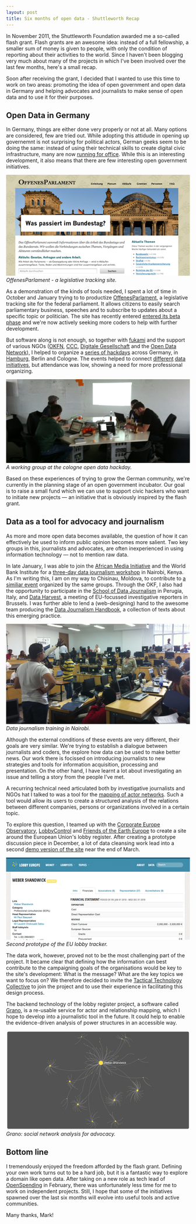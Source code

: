 ```yaml
---
layout: post
title: Six months of open data - Shuttleworth Recap 
---
```


In November 2011, the Shuttleworth Foundation awarded me a so-called flash grant. 
Flash grants are an awesome idea: instead of a full fellowship, a smaller sum of 
money is given to people, with only the condition of reporting about their
activities to the world. Since I haven't been blogging very much about many of 
the projects in which I've been involved over the last few months, here's a small
recap. 

Soon after receiving the grant, I decided that I wanted to use this time to work
on two areas: promoting the idea of open government and open data in Germany and 
helping advocates and journalists to make sense of open data and to use it for their
purposes.

Open Data in Germany
--------------------

In Germany, things are either done very properly or not at all. Many options are 
considered, few are tried out. While adopting this attidude in opening up governemnt 
is not surprising for political actors, German geeks seem to be doing the same: 
instead of using their technical skills to create digital civic infrastructure, many
are now [running for office](http://piratenpartei.de). While this is an interesting development, it also means that there are few interesting open government initiatives.

![OffenesParlament](/img/offenesparlament.png)
*OffenesParlament - a legislative tracking site.*

As a demonstration of the kinds of tools needed, I spent a lot of time in October 
and January trying to to productize [OffenesParlament](http://offenesparlament.de), a legislative tracking site for the federal parliament. It allows citizens to easily 
search parliamentary business, speeches and to subscribe to updates about a specific 
topic or politician. The site has recently entered [entered its beta phase](http://okfn.de/2012/05/offenesparlament/) and we're now actively seeking more coders to help with 
further development.

But software along is not enough, so together with [fukami](http://foo.io) and the
support of various NGOs ([OKFN](http://okfn.de), [CCC](http://ccc.de), [Digitale Gesellschaft](http://digitalegesellschaft.de) and the [Open Data Network](http://opendata-network.org/)), I helped to organize a [series of hackdays](http://hackday.net/) across Germany, in [Hamburg](http://pudo.org/2012/01/16/hackday-hamburg.html), Berlin and Cologne.
The events helped to connect [different](http://www.hamburgmittedokumente.de/)
[data](http://fragdenstaat.de) [initiatives](http://offeneskoeln.de/), but attendance was low, showing a need for more professional organizing.

![Open Data Cologne](/img/cologne.png)
*A working group at the cologne open data hackday.*

Based on these experiences of trying to grow the German community, we're currently 
in the planning stage of an open government incubator. Our goal is to raise a 
small fund which we can use to support civic hackers who want to initiate new
projects &mdash; an initiative that is obviously inspired by the flash grant.

Data as a tool for advocacy and journalism
------------------------------------------

As more and more open data becomes available, the question of how it can
effectively be used to inform public opinion becomes more salient. Two key 
groups in this, journalists and advocates, are often inexperienced in using
information technology &mdash; not to mention raw data. 

In late January, I was able to join the [African Media Initiative](http://www.africanmediainitiative.org/) and the World Bank Institute for a [three-day 
data journalism workshop](http://wbi.worldbank.org/wbi/news/2012/01/18/finding-story-open-budgets) in Nairobi, Kenya. As I'm writing this, I am on my way to Chisinau, Moldova, to 
contribute to [a similiar event](http://codd.md/) organized by the same groups.
Through the OKF, I also had the opportunity to participate in the [School of Data
Journalism](http://www.journalismfestival.com/) in Perugia, Italy, and 
[Data Harvest](http://www.wobbing.eu/news/data-harvest-conference-2012), a 
meeting of EU-focussed investigative reporters in Brussels. I was further able 
to lend a (web-designing) hand to the awesome team producing the [Data 
Journalism Handbook](http://ddjbook.org/1.0/en/getting_data_3.html), a 
collection of texts about this emerging practice. 

![Data Bootcamp Nairobi](/img/nairobi.png)
*Data journalism training in Nairobi.*

Although the external conditions of these events are very different, their goals 
are very similar. We're trying to establish a dialogue between journalists
and coders, the explore how data can be used to make better news. Our work there
is focissed on introducing journalists to new strategies and tools for information acquisition, processing and presentation. On the other hand, I have learnt a lot about investigating an issue and telling a story from the people I've met.

A recurring technical need articulated both by investigative journalists and 
NGOs hat I talked to was a tool for the [mapping of actor networks](http://pudo.org/2011/12/19/sna.html). Such a tool would allow its users to create a 
structured analysis of the relations between different companies, persons or 
organizations involved in a certain topic.

To explore this question, I teamed up with the [Corporate Europe Observatory](http://www.corporateeurope.org/), [LobbyControl](http://www.lobbycontrol.de/blog/) and 
[Friends of the Earth Europe](http://www.foeeurope.org/) to create a site 
around the European Union's lobby register. After creating a prototype 
discussion piece in December, a lot of data cleansing work lead into a second 
[demo version of the site](http://lobbydemo.pudo.org/) near the end of March.

![LobbyTransparency](/images/lobbydemo.png)
*Second prototype of the EU lobby tracker.*

The data work, however, proved not to be the most challenging part of the 
project. It became clear that defining how the information can best contribute 
to the campaigning goals of the organisations would be key to the site's 
development: What is the message? What are the key topics we want to focus on? 
We therefore decided to invite the [Tactical Technology Collective](http://tacticaltech.org/) to join the project and to use their experience in facilitating this design process.

The backend technology of the lobby register project, a software called 
[Grano](https://github.com/pudo/grano/blob/master/README.md),
is a re-usable service for actor and relationship mapping, which I hope to 
develop into a journalistic tool in the future. It could help to enable the 
evidence-driven analysis of power structures in an accessible way.

![Grano](/img/grano.png)
*Grano: social network analysis for advocacy.*

Bottom line
-----------

I tremendously enjoyed the freedom afforded by the flash grant. Defining your own
work turns out to be a hard job, but it is a fantastic way to explore a domain 
like open data. After taking on a new role as tech lead of 
[OpenSpending](http://openspending.org) in February, there was unfortunately less
time for me to work on independent projects. Still, I hope that some of the initiatives 
spawned over the last six months will evolve into useful tools and active communities. 

Many thanks, Mark!






